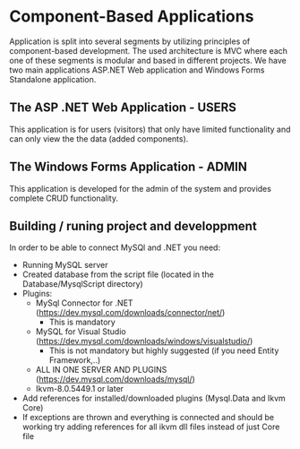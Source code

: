 
# Component-Based Applications
Application is split into several segments by utilizing principles of component-based development. The used architecture is MVC where each one of these segments is modular and based in different projects. We have two main applications ASP.NET Web application and Windows Forms Standalone application.

## The ASP .NET Web Application - USERS
This application is for users (visitors) that only have limited functionality and can only view the the data (added components).

## The Windows Forms Application - ADMIN
This application is developed for the admin of the system and provides complete CRUD functionality.

## Building / runing project and developpment
In order to be able to connect MySQl and .NET you need:
- Running MySQL server
- Created database from the script file (located in the Database/MysqlScript directory)
- Plugins:
	- MySql Connector for .NET (https://dev.mysql.com/downloads/connector/net/)
		- This is mandatory
	 - MySQL for Visual Studio (https://dev.mysql.com/downloads/windows/visualstudio/)
		 - This is not mandatory but highly suggested (if you need Entity Framework,..)
	 * ALL IN ONE SERVER AND PLUGINS (https://dev.mysql.com/downloads/mysql/)
	 - Ikvm-8.0.5449.1 or later
- Add references for installed/downloaded plugins (Mysql.Data and Ikvm Core)
- If exceptions are thrown and everything is connected and should be working try adding references for all ikvm dll files instead of just Core file
